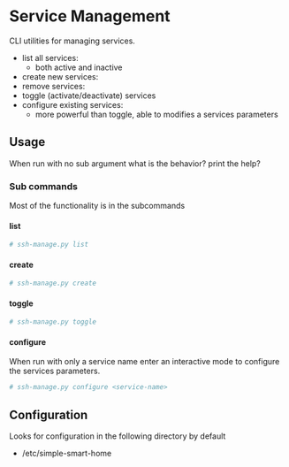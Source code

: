 # Service Management

CLI utilities for managing services.

- list all services:
	- both active and inactive
- create new services:
- remove services:
- toggle (activate/deactivate) services
- configure existing services:
	- more powerful than toggle, able to modifies a services parameters 

## Usage

When run with no sub argument what is the behavior? print the help?

### Sub commands

Most of the functionality is in the subcommands

#### list

```bash
# ssh-manage.py list
```

#### create

```bash
# ssh-manage.py create
```

#### toggle

```bash
# ssh-manage.py toggle
```

#### configure 

When run with only a service name enter an interactive mode to configure the services parameters.

```bash
# ssh-manage.py configure <service-name>
```

## Configuration

Looks for configuration in the following directory by default
- /etc/simple-smart-home
